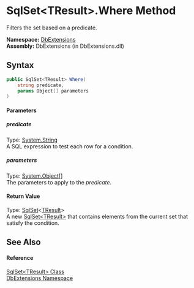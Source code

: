 SqlSet&lt;TResult>.Where Method
===============================
Filters the set based on a predicate.

**Namespace:** [DbExtensions][1]  
**Assembly:** DbExtensions (in DbExtensions.dll)

Syntax
------

```csharp
public SqlSet<TResult> Where(
	string predicate,
	params Object[] parameters
)
```

#### Parameters

##### *predicate*
Type: [System.String][2]  
A SQL expression to test each row for a condition.

##### *parameters*
Type: [System.Object][3][]  
The parameters to apply to the *predicate*.

#### Return Value
Type: [SqlSet][4]&lt;[TResult][4]>  
A new [SqlSet&lt;TResult>][4] that contains elements from the current set that satisfy the condition.

See Also
--------

#### Reference
[SqlSet&lt;TResult> Class][4]  
[DbExtensions Namespace][1]  

[1]: ../README.md
[2]: http://msdn.microsoft.com/en-us/library/s1wwdcbf
[3]: http://msdn.microsoft.com/en-us/library/e5kfa45b
[4]: README.md